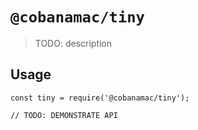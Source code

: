 # `@cobanamac/tiny`

> TODO: description

## Usage

```
const tiny = require('@cobanamac/tiny');

// TODO: DEMONSTRATE API
```
